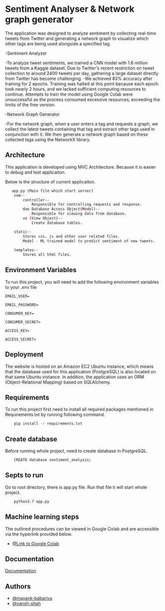 
# Sentiment Analyser & Network graph generator
The application was designed to analyze sentiment by collecting real-time tweets from Twitter and generating a network graph to visualize which other tags are being used alongside a specified tag.

-Sentiment Analyzer

-To analyze tweet sentiments, we trained a CNN model with 1.6 million tweets from a Kaggle dataset. Due to Twitter's recent restriction on tweet collection to around 2400 tweets per day, gathering a large dataset directly from Twitter has become challenging.
-We achieved 83% accuracy after training for 2 epochs. Training was halted at this point because each epoch took nearly 2 hours, and we lacked sufficient computing resources to continue. Attempts to train the model using Google Colab were unsuccessful as the process consumed excessive resources, exceeding the limits of the free version.


-Network Graph Generator

-For the network graph, when a user enters a tag and requests a graph, we collect the latest tweets containing that tag and extract other tags used in conjunction with it. We then generate a network graph based on these collected tags using the NetworkX library.
    



## Architecture

This application is developed using MVC Architecture. Because it is easier to debug and test applicaiton.

Below is the structure of current applicaiton.
```bash
   app.py (Main file which start server)
    com--
        controller--
            Responsible for controlling requests and response.
        dao Database Access Object(Model)--
            Responsible for viewing data from database.
        vo (View Object)--
            Create database tables.

    static--
        Stores css, js and other user related files.
        Model - ML trained model to predict sentiment of new tweets.
        
    templates--
        Stores all html files.
```

## Environment Variables

To run this project, you will need to add the following environment variables to your .env file

`EMAIL_USER=`

`EMAIL_PASSWORD=`

`CONSUMER_KEY=`

`CONSUMER_SECRET=`

`ACCESS_KEY=`

`ACCESS_SECRET=`
## Deployment

The website is hosted on an Amazon EC2 Ubuntu instance, which means that the database used for this application (PostgreSQL) is also located on that same Ubuntu instance. In addition, the application uses an ORM (Object-Relational Mapping) based on SQLAlchemy.

## Requirements

To run this project first need to install all required packages mentioned in Requirements.txt by running following command.

```bash
    pip install -r requirements.txt
```
## Create database

Before running whole project, need to create database in PostgreSQL. 

```bash
    CREATE database sentiment_analysis;
```

## Septs to run
Go to root directory, there is app.py file. Run that file it will start whole project.
```bash
    python3.7 app.py
```

## Machine learning steps

The outlined procedures can be viewed in Google Colab and are accessible via the hyperlink provided below.

- [@Link to Google Colab](https://colab.research.google.com/drive/1CWqdZ5ufv3fdDQbIeUX1jKpbiRRvbrrr?authuser=1#scrollTo=rFL-_mkI8vXN)
## Documentation

[Documentation](https://github.com/mayank-babariya/sentiment_analysis_network_graph_generator)


## Authors

- [@mayank-babariya](https://www.github.com/mayank-babariya)
- [@vansh-shah](https://www.github.com/Vanshshah23)
